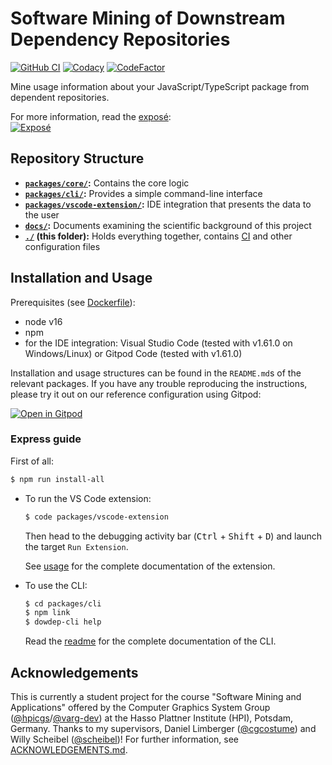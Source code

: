 # Software Mining of Downstream Dependency Repositories

[![GitHub CI](https://img.shields.io/github/checks-status/LinqLover/downstream-repository-mining/master)](https://github.com/LinqLover/downstream-repository-mining/actions/workflows/test.yml)
[![Codacy](https://app.codacy.com/project/badge/Grade/e4c01a65b11c4098b206122915bbaedb)](https://www.codacy.com/gh/LinqLover/downstream-repository-mining/dashboard?utm_source=github.com&amp;utm_medium=referral&amp;utm_content=LinqLover/downstream-repository-mining&amp;utm_campaign=Badge_Grade)
[![CodeFactor](https://www.codefactor.io/repository/github/linqlover/downstream-repository-mining/badge)](https://www.codefactor.io/repository/github/linqlover/downstream-repository-mining)

Mine usage information about your JavaScript/TypeScript package from dependent repositories.

For more information, read the [exposé](./docs/exposé.md):  
[![Exposé](https://github.com/LinqLover/downstream-repository-mining/actions/workflows/expos%C3%A9.yml/badge.svg?branch=master)](https://github.com/LinqLover/downstream-repository-mining/actions/workflows/exposé.yml?query=branch%3Amaster)

## Repository Structure

- **[`packages/core/`](./packages/core):** Contains the core logic
- **[`packages/cli/`](./packages/cli):** Provides a simple command-line interface
- **[`packages/vscode-extension/`](./packages/vscode-extension):** IDE integration that presents the data to the user
- **[`docs/`](./docs):** Documents examining the scientific background of this project
- **[`./`](./) (this folder):** Holds everything together, contains [CI](./github) and other configuration files

## Installation and Usage

Prerequisites (see [Dockerfile](./.gitpod.Dockerfile)):

- node v16
- npm
- for the IDE integration: Visual Studio Code (tested with v1.61.0 on Windows/Linux) or Gitpod Code (tested with v1.61.0)

Installation and usage structures can be found in the `README.md`s of the relevant packages.
If you have any trouble reproducing the instructions, please try it out on our reference configuration using Gitpod:

[![Open in Gitpod](https://gitpod.io/button/open-in-gitpod.svg)](https://gitpod.io/#https://github.com/LinqLover/downstream-repository-mining)

### Express guide

First of all:

```bash
$ npm run install-all
```

- To run the VS Code extension:

  ```bash
  $ code packages/vscode-extension
  ```

  Then head to the debugging activity bar (<kbd>Ctrl</kbd> + <kbd>Shift</kbd> + <kbd>D</kbd>) and launch the target `Run Extension`.

  See [usage](./packages/vscode-extension/README.md#usage) for the complete documentation of the extension.

- To use the CLI:

  ```bash
  $ cd packages/cli
  $ npm link
  $ dowdep-cli help
  ```

  Read the [readme](./packages/cli/README.md) for the complete documentation of the CLI.

## Acknowledgements

This is currently a student project for the course "Software Mining and Applications" offered by the Computer Graphics System Group ([@hpicgs](https://github.com/hpicgs)/[@varg-dev](https://github.com/varg-dev)) at the Hasso Plattner Institute (HPI), Potsdam, Germany.
Thanks to my supervisors, Daniel Limberger ([@cgcostume](https://github.com/cgcostume)) and Willy Scheibel ([@scheibel](https://github.com/scheibel))!
For further information, see [ACKNOWLEDGEMENTS.md](./ACKNOWLEDGEMENTS.md).

